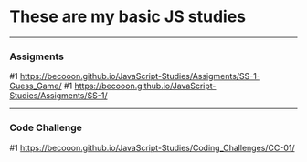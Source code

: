 # These are my basic JS studies
------------------------------------------------------------
### Assigments ###
#1  https://becooon.github.io/JavaScript-Studies/Assigments/SS-1-Guess_Game/
#1  https://becooon.github.io/JavaScript-Studies/Assigments/SS-1/

------------------------------------------------------------
### Code Challenge ###
#1 https://becooon.github.io/JavaScript-Studies/Coding_Challenges/CC-01/
